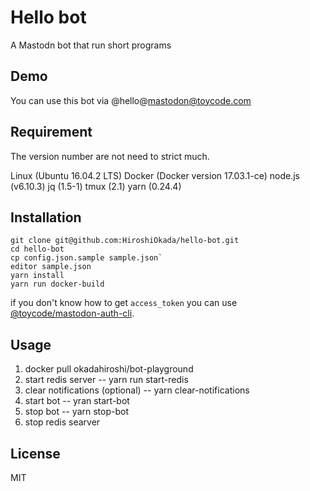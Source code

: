 # Hello bot

A Mastodn bot that run short programs

## Demo

You can use this bot via @hello@mastodon@toycode.com


## Requirement

The version number are not need to strict much.

Linux (Ubuntu 16.04.2 LTS)
Docker (Docker version 17.03.1-ce)
node.js (v6.10.3)
jq (1.5-1)
tmux (2.1)
yarn (0.24.4)

## Installation
```
git clone git@github.com:HiroshiOkada/hello-bot.git
cd hello-bot
cp config.json.sample sample.json`
editor sample.json
yarn install
yarn run docker-build
```
if you don't know how to get `access_token` you can use
[@toycode/mastodon-auth-cli](https://www.npmjs.com/package/@toycode/mastodon-auth-cli).

## Usage

1. docker pull okadahiroshi/bot-playground
2. start redis server -- yarn run start-redis
3. clear notifications (optional) -- yarn clear-notifications
3. start bot -- yran start-bot
4. stop bot -- yarn stop-bot
5. stop redis searver

## License

MIT
